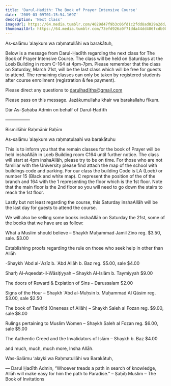 ```yaml
---
title: 'Darul-Hadith: The Book of Prayer Intensive Course'
date: '2009-03-09T01:15:54.169Z'
description: 'Next Class'
imageUrl: https://64.media.tumblr.com/4029d47f9b3c06fd1c2fdd8ad029a2dd/tumblr_pldlzdKOEG1shtfuoo1_1280.jpg
thumbnailUrl: https://64.media.tumblr.com/73efd926a0f71dda44dd406fcdb00a3e/a87aff3a5e413af9-d5/s1280x1920/246a73cea7d0a4cfc6a650df61b7c7e9739055ca.jpg
---
```


As-salāmu ʿalaykum wa raḥmatullāhi wa barakātuh,

Below is a message from Darul-Ḥadīth regarding the next class for The Book of Prayer Intensive Course. The class will be held on Saturdays at the Loeb Building in room C-164 at 4pm-7pm. Please remember that the class on Saturday, March 21st, will be the last class which will be free for guests to attend. The remaining classes can only be taken by registered students after course enrollment (registration & fee payment).

Please direct any questions to darulhadīths@gmail.com

Please pass on this message. Jazākumullahu khair wa barakallahu fīkum.

Dār As-Ṣaḥāba Admin on behalf of Darul-Ḥadīth

—————–

Bismillāhir Raḥmānir Raḥīm

As-salāmu ʿalaykum wa raḥmatulaahi wa barakātuhu

This is to inform you that the remain classes for the book of Prayer will be held inshaAllāh in Loeb Building room C164 until further notice.
The class will start at 4pm inshaAllāh, please try to be on time. For those who are not familiar with the University please find attach the map of the school with buildings code and parking.
For our class the building Code is LA (Loeb) or number 15 (Black and white map). C represent the position of the of the branch and 164 with the 1 representing the floor which is the 1st floor. Note that the main floor is the 2nd floor so you will need to go down the stairs to reach the 1st floor.

Lastly but not least regarding the course, this Saturday inshaAllāh will be the last day for guests to attend the course.

We will also be selling some books inshaAllāh on Saturday the 21st, some of the books that we have are as follow:

What a Muslim should believe – Shaykh Muḥammad Jamil Zino reg. $3.50, sale. $3.00

Establishing proofs regarding the rule on those who seek help in other than Allāh

-Shaykh ʿAbd al-ʿAzīz b. ʿAbd Allāh b. Baz reg. $5.00, sale $4.00

Sharḥ Al-Aqeedat-il-Wāsiṭiyyah – Shaykh Al-Islām b. Taymiyyah \$9.00

The doors of Reward & Expiation of Sins – Darussalam \$2.00

Signs of the Hour – Shaykh ʿAbd al-Muḥsin b. Muḥammad Al Qāsim reg. $3.00, sale $2.50

The book of Tawḥīd (Oneness of Allāh) – Shaykh Saleh al Fozan reg. $9.00, sale $8.00

Rulings pertaining to Muslim Women – Shaykh Saleh al Fozan reg. $6.00, sale $5.00

The Authentic Creed and the Invalidators of Islām – Shaykh b. Baz \$4.00

and much, much, much more, Insha Allāh.

Was-Salāmu ‘alayki wa Raḥmatullāhi wa Barakātuh,

—
Darul Ḥadīth Admin,
“Whoever treads a path in search of knowledge, Allāh will make easy for him the path to Paradise.” – Ṣaḥīḥ Muslim – The Book of Invitations
